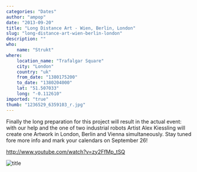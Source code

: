 ```yaml
---
categories: "Dates"
author: "ampop"
date: "2013-09-20"
title: "Long Distance Art - Wien, Berlin, London"
slug: "long-distance-art-wien-berlin-london"
description: ""
who: 
    name: "Strukt"
where: 
    location_name: "Trafalgar Square"
    city: "London"
    country: "uk"
    from_date: "1380175200"
    to_date: "1380204000"
    lat: "51.507033"
    long: "-0.112610"
imported: "true"
thumb: "1236529_6359103_r.jpg"
---
```



Finally the long preparation for this project will result in the actual event: with our help and the one of two industrial robots Artist Alex Kiessling will create one Artwork in London, Berlin and Vienna simultaneously. Stay tuned fore more info and mark your calendars on September 26!

http://www.youtube.com/watch?v=zy2FfMp_tSQ

![title](1236529_6359103_r.jpg) 